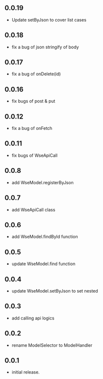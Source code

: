 ## 0.0.19
- Update setByJson to cover list cases

## 0.0.18
- fix a bug of json stringify of body

## 0.0.17
- fix a bug of onDelete(id)

## 0.0.16
- fix bugs of post & put

## 0.0.12
- fix a bug of onFetch

## 0.0.11
- fix bugs of WseApiCall

## 0.0.8
- add WseModel.registerByJson

## 0.0.7
- add WseApiCall class

## 0.0.6
- add WseModel.findById function

## 0.0.5
- update WseModel.find function

## 0.0.4
- update WseModel.setByJson to set nested 

## 0.0.3
- add calling api logics

## 0.0.2
- rename ModelSelector to ModelHandler

## 0.0.1
- initial release.
